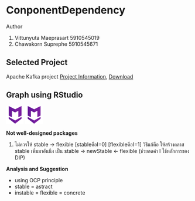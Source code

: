 # ConponentDependency
Author
1. Vittunyuta Maeprasart 5910545019
2. Chawakorn Suprephe 5910545671

## Selected Project
Apache Kafka project
[Project Information](https://projects.apache.org/project.html?kafka), [Download](http://kafka.apache.org/downloads.html)

## Graph using RStudio
![Graph1](https://github.com/adam-p/markdown-here/raw/master/src/common/images/icon48.png "Graph1")
![Graph2](https://github.com/adam-p/markdown-here/raw/master/src/common/images/icon48.png "Graph2")

**Not well-designed packages**
1. ไม่ควรให้ stable -> flexible [stableคือI=0] [flexibleคือI=1] วิธีแก้คือ ให้สร้างคลาส stable เพิ่มมาอันนึง เป็น stable -> newStable <- flexible (ช่วยลดค่า I ใช้หลักการของ DIP)

**Analysis and Suggestion**
- using OCP principle
- stable = astract
- instable = flexible = concrete
